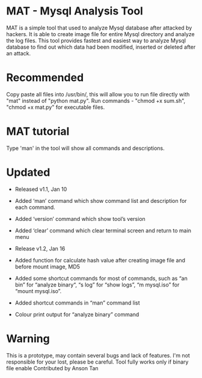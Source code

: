 # MAT - Mysql Analysis Tool

MAT is a simple tool that used to analyze Mysql database after attacked by hackers. It is able to create image file for entire Mysql directory and analyze the log files. This tool provides fastest and easiest way to analyze Mysql database to find out which data had been modified, inserted or deleted after an attack. 

# Recommended
Copy paste all files into /usr/bin/, this will allow you to run file directly with "mat" instead of "python mat.py". Run commands - "chmod +x sum.sh", "chmod +x mat.py" for executable files. 

# MAT tutorial
Type 'man' in the tool will show all commands and descriptions. 

# Updated
- Released v1.1, Jan 10
- Added ‘man’ command which show command list and description for each command. 
- Added ‘version’ command which show tool’s version
- Added ‘clear’ command which clear terminal screen and return to main menu

- Release v1.2, Jan 16
- Added function for calculate hash value after creating image file and before mount image, MD5
- Added some shortcut commands for most of commands, such as “an bin” for “analyze binary“, “s log” for “show logs”, “m  mysql.iso” for “mount mysql.iso”. 
- Added shortcut commands in “man” command list
- Colour print output for “analyze binary” command


# Warning
This is a prototype, may contain several bugs and lack of features. I'm not responsible for your lost, please be careful.
Tool fully works only if binary file enable
Contributed by Anson Tan
